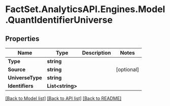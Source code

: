 # FactSet.AnalyticsAPI.Engines.Model.QuantIdentifierUniverse

## Properties

Name | Type | Description | Notes
------------ | ------------- | ------------- | -------------
**Type** | **string** |  | 
**Source** | **string** |  | [optional] 
**UniverseType** | **string** |  | 
**Identifiers** | **List&lt;string&gt;** |  | 

[[Back to Model list]](../README.md#documentation-for-models) [[Back to API list]](../README.md#documentation-for-api-endpoints) [[Back to README]](../README.md)

